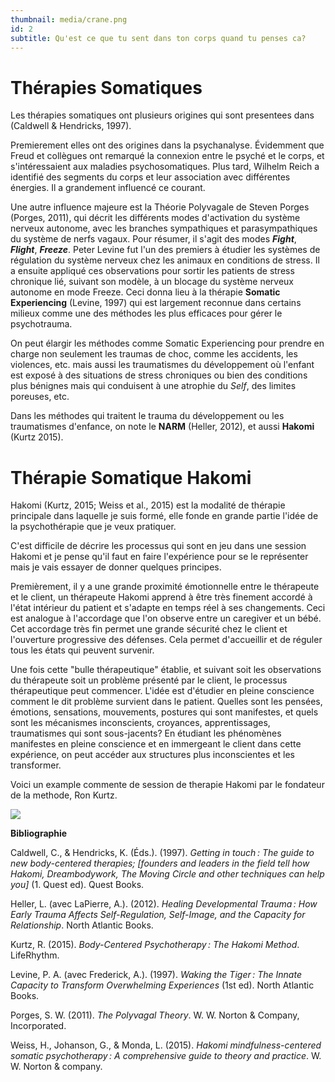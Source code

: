 ```yaml
---
thumbnail: media/crane.png
id: 2
subtitle: Qu'est ce que tu sent dans ton corps quand tu penses ca?
---
```

# Thérapies Somatiques
Les thérapies somatiques ont plusieurs origines qui sont presentees dans (Caldwell & Hendricks, 1997).

Premierement elles ont des origines dans la psychanalyse. Évidemment que Freud et collègues ont remarqué la connexion entre le psyché et le corps, et s'intéressaient aux maladies psychosomatiques. Plus tard, Wilhelm Reich a identifié des segments du corps et leur association avec différentes énergies. Il a grandement influencé ce courant.

Une autre influence majeure est la Théorie Polyvagale de Steven Porges (Porges, 2011), qui décrit les différents modes d'activation du système nerveux autonome, avec les branches sympathiques et parasympathiques du système de nerfs vagaux.
Pour résumer, il s'agit des modes ***Fight***, ***Flight***, ***Freeze***.
Peter Levine fut l'un des premiers à étudier les systèmes de régulation du système nerveux chez les animaux en conditions de stress. Il a ensuite appliqué ces observations pour sortir les patients de stress chronique lié, suivant son modèle, à un blocage du système nerveux autonome en mode Freeze. Ceci donna lieu à la thérapie **Somatic Experiencing** (Levine, 1997) qui est largement reconnue dans certains milieux comme une des méthodes les plus efficaces pour gérer le psychotrauma.

On peut élargir les méthodes comme Somatic Experiencing pour prendre en charge non seulement les traumas de choc, comme les accidents, les violences, etc. mais aussi les traumatismes du développement où l'enfant est exposé à des situations de stress chroniques ou bien des conditions plus bénignes mais qui conduisent à une atrophie du *Self*, des limites poreuses, etc.

Dans les méthodes qui traitent le trauma du développement ou les traumatismes d'enfance, on note le **NARM** (Heller, 2012), et aussi **Hakomi** (Kurtz 2015).
# Thérapie Somatique Hakomi
Hakomi (Kurtz, 2015; Weiss et al., 2015) est la modalité de thérapie principale dans laquelle je suis formé, elle fonde en grande partie l'idée de la psychothérapie que je veux pratiquer.

C'est difficile de décrire les processus qui sont en jeu dans une session Hakomi et je pense qu'il faut en faire l'expérience pour se le représenter mais je vais essayer de donner quelques principes.

Premièrement, il y a une grande proximité émotionnelle entre le thérapeute et le client, un thérapeute Hakomi apprend à être très finement accordé à l'état intérieur du patient et s'adapte en temps réel à ses changements. Ceci est analogue à l'accordage que l'on observe entre un caregiver et un bébé. Cet accordage très fin permet une grande sécurité chez le client et l'ouverture progressive des défenses. Cela permet d'accueillir et de réguler tous les états qui peuvent survenir.

Une fois cette "bulle thérapeutique" établie, et suivant soit les observations du thérapeute soit un problème présenté par le client, le processus thérapeutique peut commencer. L'idée est d'étudier en pleine conscience comment le dit problème survient dans le patient. Quelles sont les pensées, émotions, sensations, mouvements, postures qui sont manifestes, et quels sont les mécanismes inconscients, croyances, apprentissages, traumatismes qui sont sous-jacents?
En étudiant les phénomènes manifestes en pleine conscience et en immergeant le client dans cette expérience, on peut accéder aux structures plus inconscientes et les transformer.

Voici un example commente de session de therapie Hakomi par le fondateur de la methode, Ron Kurtz.

![](https://www.youtube.com/watch?v=Sm6ayJTG-tM)

**Bibliographie**

Caldwell, C., & Hendricks, K. (Éds.). (1997). *Getting in touch : The guide to new body-centered therapies; \[founders and leaders in the field tell how Hakomi, Dreambodywork, The Moving Circle and other techniques can help you\]* (1. Quest ed). Quest Books.

Heller, L. (avec LaPierre, A.). (2012). *Healing Developmental Trauma : How Early Trauma Affects Self-Regulation, Self-Image, and the Capacity for Relationship*. North Atlantic Books.

Kurtz, R. (2015). *Body-Centered Psychotherapy : The Hakomi Method*. LifeRhythm.

Levine, P. A. (avec Frederick, A.). (1997). *Waking the Tiger : The Innate Capacity to Transform Overwhelming Experiences* (1st ed). North Atlantic Books.

Porges, S. W. (2011). *The Polyvagal Theory*. W. W. Norton & Company, Incorporated.

Weiss, H., Johanson, G., & Monda, L. (2015). *Hakomi mindfulness-centered somatic psychotherapy : A comprehensive guide to theory and practice*. W. W. Norton & company.